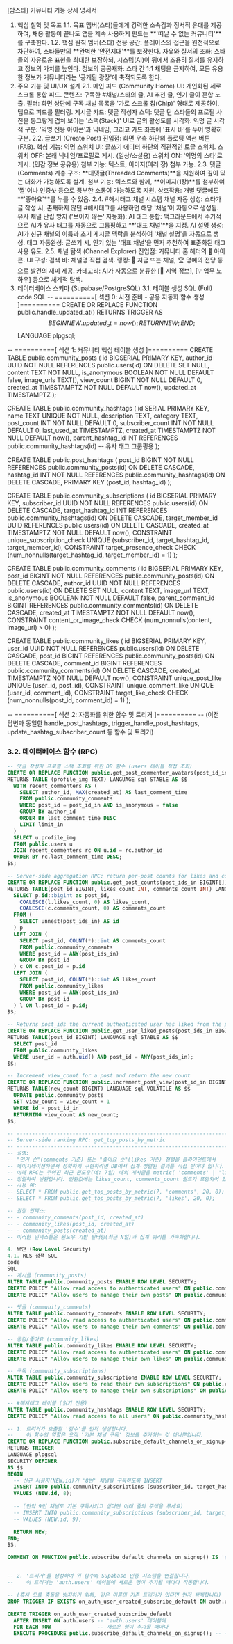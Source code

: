 [밤스타] 커뮤니티 기능 상세 명세서
1. 핵심 철학 및 목표
1.1. 목표
멤버(스타)들에게 강력한 소속감과 정서적 유대를 제공하여, 채용 활동이 끝나도 앱을 계속 사용하게 만드는 **'떠날 수 없는 커뮤니티'**를 구축한다.
1.2. 핵심 원칙
멤버(스타) 전용 공간: 플레이스의 접근을 원천적으로 차단하여, 스타들만의 **완벽한 '안전지대'**를 보장한다.
자유와 질서의 조화: 스타들의 자유로운 표현을 최대한 보장하되, 시스템(AI)이 뒤에서 조용히 질서를 유지하고 정보의 가치를 높인다.
정보의 공공재화: 스타 간 1:1 채팅을 금지하여, 모든 유용한 정보가 커뮤니티라는 '공개된 광장'에 축적되도록 한다.
2. 주요 기능 및 UI/UX 설계
2.1. 메인 피드 (Community Home)
UI: 개인화된 세로 스크롤 통합 피드.
콘텐츠: 구독한 #채널/스타의 글, AI 추천 글, 인기 글이 혼합 노출.
필터: 화면 상단에 구독 채널 목록을 '가로 스크롤 칩(Chip)' 형태로 제공하여, 탭으로 피드를 필터링.
게시글 카드:
댓글 작성자 스택: 댓글 단 스타들의 프로필 사진을 동그랗게 겹쳐 보이는 '스택(Stack)' UI로 글의 활성도를 시각화.
익명 글 시각적 구분: '익명 전용 아이콘'과 닉네임, 그리고 카드 좌측에 '표시 바'를 두어 명확히 구분.
2.2. 글쓰기 (Create Post)
진입점: 화면 우측 하단의 플로팅 액션 버튼(FAB).
핵심 기능: 익명 스위치
UI: 글쓰기 에디터 하단의 직관적인 토글 스위치.
스위치 OFF: 본래 닉네임/프로필로 게시. (일상/소셜용)
스위치 ON: '익명의 스타'로 게시. (민감 정보 공유용)
첨부 기능: 텍스트, 이미지(여러 장) 첨부 가능.
2.3. 댓글 (Comments)
계층 구조: **대댓글(Threaded Comments)**을 지원하여 깊이 있는 대화가 가능하도록 설계.
첨부 기능: 텍스트와 함께, **이미지(1장)**를 첨부하여 '짤'이나 인증샷 등으로 풍부한 소통이 가능하도록 지원.
상호작용: 개별 댓글에도 **'좋아요'**를 누를 수 있음.
2.4. #해시태그 채널 시스템
채널 자동 생성: 스타가 글 작성 시, 존재하지 않던 #해시태그를 사용하면 해당 '채널'이 자동으로 생성됨.
유사 채널 난립 방지 ('보이지 않는' 자동화):
AI 태그 통합: 백그라운드에서 주기적으로 AI가 유사 태그를 자동으로 그룹핑하고 **'대표 채널'**을 지정.
AI 설명 생성: AI가 신규 채널의 이름과 초기 게시글 맥락을 분석하여 '채널 설명'을 자동으로 생성.
태그 자동완성: 글쓰기 시, 인기 있는 '대표 채널'을 먼저 추천하여 표준화된 태그 사용 유도.
2.5. 채널 탐색 (Channel Explorer)
진입점: 커뮤니티 홈 헤더의 🧭 아이콘.
UI 구성:
검색 바: 채널명 직접 검색.
랭킹: 👑 지금 뜨는 채널, 🏆 명예의 전당 등으로 발견의 재미 제공.
카테고리: AI가 자동으로 분류한 [📍 지역 정보], [💡 업무 노하우] 등으로 체계적 탐색.
3. 데이터베이스 스키마 (Supabase/PostgreSQL)
3.1. 테이블 생성 SQL (Full)
code
SQL
-- ==========[ 섹션 0: 사전 준비 - 공용 자동화 함수 생성 ]==========
CREATE OR REPLACE FUNCTION public.handle_updated_at()
RETURNS TRIGGER AS $$
BEGIN
  NEW.updated_at = now();
  RETURN NEW;
END;
$$ LANGUAGE plpgsql;

-- ==========[ 섹션 1: 커뮤니티 핵심 테이블 생성 ]==========
CREATE TABLE public.community_posts (
  id BIGSERIAL PRIMARY KEY,
  author_id UUID NOT NULL REFERENCES public.users(id) ON DELETE SET NULL,
  content TEXT NOT NULL,
  is_anonymous BOOLEAN NOT NULL DEFAULT false,
  image_urls TEXT[],
  view_count BIGINT NOT NULL DEFAULT 0,
  created_at TIMESTAMPTZ NOT NULL DEFAULT now(),
  updated_at TIMESTAMPTZ
);

CREATE TABLE public.community_hashtags (
  id SERIAL PRIMARY KEY,
  name TEXT UNIQUE NOT NULL,
  description TEXT,
  category TEXT,
  post_count INT NOT NULL DEFAULT 0,
  subscriber_count INT NOT NULL DEFAULT 0,
  last_used_at TIMESTAMPTZ,
  created_at TIMESTAMPTZ NOT NULL DEFAULT now(),
  parent_hashtag_id INT REFERENCES public.community_hashtags(id) -- 유사 태그 그룹핑용
);

CREATE TABLE public.post_hashtags (
  post_id BIGINT NOT NULL REFERENCES public.community_posts(id) ON DELETE CASCADE,
  hashtag_id INT NOT NULL REFERENCES public.community_hashtags(id) ON DELETE CASCADE,
  PRIMARY KEY (post_id, hashtag_id)
);

CREATE TABLE public.community_subscriptions (
  id BIGSERIAL PRIMARY KEY,
  subscriber_id UUID NOT NULL REFERENCES public.users(id) ON DELETE CASCADE,
  target_hashtag_id INT REFERENCES public.community_hashtags(id) ON DELETE CASCADE,
  target_member_id UUID REFERENCES public.users(id) ON DELETE CASCADE,
  created_at TIMESTAMPTZ NOT NULL DEFAULT now(),
  CONSTRAINT unique_subscription_check UNIQUE (subscriber_id, target_hashtag_id, target_member_id),
  CONSTRAINT target_presence_check CHECK (num_nonnulls(target_hashtag_id, target_member_id) = 1)
);

CREATE TABLE public.community_comments (
  id BIGSERIAL PRIMARY KEY,
  post_id BIGINT NOT NULL REFERENCES public.community_posts(id) ON DELETE CASCADE,
  author_id UUID NOT NULL REFERENCES public.users(id) ON DELETE SET NULL,
  content TEXT, 
  image_url TEXT, 
  is_anonymous BOOLEAN NOT NULL DEFAULT false,
  parent_comment_id BIGINT REFERENCES public.community_comments(id) ON DELETE CASCADE,
  created_at TIMESTAMPTZ NOT NULL DEFAULT now(),
  CONSTRAINT content_or_image_check CHECK (num_nonnulls(content, image_url) > 0)
);

CREATE TABLE public.community_likes (
  id BIGSERIAL PRIMARY KEY,
  user_id UUID NOT NULL REFERENCES public.users(id) ON DELETE CASCADE,
  post_id BIGINT REFERENCES public.community_posts(id) ON DELETE CASCADE,
  comment_id BIGINT REFERENCES public.community_comments(id) ON DELETE CASCADE,
  created_at TIMESTAMPTZ NOT NULL DEFAULT now(),
  CONSTRAINT unique_post_like UNIQUE (user_id, post_id),
  CONSTRAINT unique_comment_like UNIQUE (user_id, comment_id),
  CONSTRAINT target_like_check CHECK (num_nonnulls(post_id, comment_id) = 1)
);

-- ==========[ 섹션 2: 자동화를 위한 함수 및 트리거 ]==========
-- (이전 답변과 동일한 handle_post_hashtags, trigger_handle_post_hashtags, update_hashtag_subscriber_count 등 함수 및 트리거)

### 3.2. 데이터베이스 함수 (RPC)
```sql
-- 댓글 작성자 프로필 스택 조회를 위한 DB 함수 (users 테이블 직접 조회)
CREATE OR REPLACE FUNCTION public.get_post_commenter_avatars(post_id_in BIGINT, limit_in INT)
RETURNS TABLE (profile_img TEXT) LANGUAGE sql STABLE AS $$
  WITH recent_commenters AS (
    SELECT author_id, MAX(created_at) AS last_comment_time
    FROM public.community_comments
    WHERE post_id = post_id_in AND is_anonymous = false
    GROUP BY author_id
    ORDER BY last_comment_time DESC
    LIMIT limit_in
  )
  SELECT u.profile_img
  FROM public.users u
  JOIN recent_commenters rc ON u.id = rc.author_id
  ORDER BY rc.last_comment_time DESC;
$$;

-- Server-side aggregation RPC: return per-post counts for likes and comments
CREATE OR REPLACE FUNCTION public.get_post_counts(post_ids_in BIGINT[])
RETURNS TABLE(post_id BIGINT, likes_count INT, comments_count INT) LANGUAGE sql STABLE AS $$
  SELECT p.id::bigint as post_id,
    COALESCE(l.likes_count, 0) AS likes_count,
    COALESCE(c.comments_count, 0) AS comments_count
  FROM (
    SELECT unnest(post_ids_in) AS id
  ) p
  LEFT JOIN (
    SELECT post_id, COUNT(*)::int AS comments_count
    FROM public.community_comments
    WHERE post_id = ANY(post_ids_in)
    GROUP BY post_id
  ) c ON c.post_id = p.id
  LEFT JOIN (
    SELECT post_id, COUNT(*)::int AS likes_count
    FROM public.community_likes
    WHERE post_id = ANY(post_ids_in)
    GROUP BY post_id
  ) l ON l.post_id = p.id;
$$;

-- Returns post_ids the current authenticated user has liked from the provided list
CREATE OR REPLACE FUNCTION public.get_user_liked_posts(post_ids_in BIGINT[])
RETURNS TABLE(post_id BIGINT) LANGUAGE sql STABLE AS $$
  SELECT post_id
  FROM public.community_likes
  WHERE user_id = auth.uid() AND post_id = ANY(post_ids_in);
$$;

-- Increment view_count for a post and return the new count
CREATE OR REPLACE FUNCTION public.increment_post_view(post_id_in BIGINT)
RETURNS TABLE(new_count BIGINT) LANGUAGE sql VOLATILE AS $$
  UPDATE public.community_posts
  SET view_count = view_count + 1
  WHERE id = post_id_in
  RETURNING view_count AS new_count;
$$;

-- -----------------------------------------------------------------------------
-- Server-side ranking RPC: get_top_posts_by_metric
-- -----------------------------------------------------------------------------
-- 설명:
-- "인기 순"(comments 기준) 또는 "좋아요 순"(likes 기준) 정렬을 클라이언트에서
-- 페이지네이션하면서 정확하게 구현하려면 DB에서 집계·정렬된 결과를 직접 받아야 합니다.
-- 아래 RPC는 주어진 최근 윈도우(예: 7일) 내의 게시글을 metric( 'comments' | 'likes' ) 으로
-- 정렬하여 반환합니다. 반환값에는 likes_count, comments_count 필드가 포함되어 있습니다.
-- 사용 예:
-- SELECT * FROM public.get_top_posts_by_metric(7, 'comments', 20, 0);
-- SELECT * FROM public.get_top_posts_by_metric(7, 'likes', 20, 0);

-- 권장 인덱스:
-- - community_comments(post_id, created_at)
-- - community_likes(post_id, created_at)
-- - community_posts(created_at)
-- 이러한 인덱스들은 윈도우 기반 필터링(최근 N일)과 집계 쿼리를 가속화합니다.

4. 보안 (Row Level Security)
4.1. RLS 정책 SQL
code
SQL
-- 게시글 (community_posts)
ALTER TABLE public.community_posts ENABLE ROW LEVEL SECURITY;
CREATE POLICY "Allow read access to authenticated users" ON public.community_posts FOR SELECT USING (auth.role() = 'authenticated');
CREATE POLICY "Allow users to manage their own posts" ON public.community_posts FOR INSERT, UPDATE, DELETE USING (auth.uid() = author_id);

-- 댓글 (community_comments)
ALTER TABLE public.community_comments ENABLE ROW LEVEL SECURITY;
CREATE POLICY "Allow read access to authenticated users" ON public.community_comments FOR SELECT USING (auth.role() = 'authenticated');
CREATE POLICY "Allow users to manage their own comments" ON public.community_comments FOR INSERT, UPDATE, DELETE USING (auth.uid() = author_id);

-- 공감/좋아요 (community_likes)
ALTER TABLE public.community_likes ENABLE ROW LEVEL SECURITY;
CREATE POLICY "Allow read access to authenticated users" ON public.community_likes FOR SELECT USING (auth.role() = 'authenticated');
CREATE POLICY "Allow users to manage their own likes" ON public.community_likes FOR INSERT, DELETE USING (auth.uid() = user_id);

-- 구독 (community_subscriptions)
ALTER TABLE public.community_subscriptions ENABLE ROW LEVEL SECURITY;
CREATE POLICY "Allow users to read their own subscriptions" ON public.community_subscriptions FOR SELECT USING (auth.uid() = subscriber_id);
CREATE POLICY "Allow users to manage their own subscriptions" ON public.community_subscriptions FOR INSERT, DELETE USING (auth.uid() = subscriber_id);

-- #해시태그 테이블 (읽기 전용)
ALTER TABLE public.community_hashtags ENABLE ROW LEVEL SECURITY;
CREATE POLICY "Allow read access to all users" ON public.community_hashtags FOR SELECT USING (true);

-- 1. 트리거가 호출할 '함수'를 먼저 생성합니다.
--    이 함수의 역할은 오직 '기본 채널 구독' 정보를 추가하는 것 하나뿐입니다.
CREATE OR REPLACE FUNCTION public.subscribe_default_channels_on_signup()
RETURNS TRIGGER
LANGUAGE plpgsql
SECURITY DEFINER
AS $$
BEGIN
  -- 신규 사용자(NEW.id)가 '8번' 채널을 구독하도록 INSERT
  INSERT INTO public.community_subscriptions (subscriber_id, target_hashtag_id)
  VALUES (NEW.id, 8);
  
  -- (만약 9번 채널도 기본 구독시키고 싶다면 아래 줄의 주석을 푸세요)
  -- INSERT INTO public.community_subscriptions (subscriber_id, target_hashtag_id)
  -- VALUES (NEW.id, 9);

  RETURN NEW;
END;
$$;

COMMENT ON FUNCTION public.subscribe_default_channels_on_signup() IS '신규 가입 시, 사용자를 미리 지정된 기본 커뮤니티 채널에 자동으로 구독시킵니다.';


-- 2. '트리거'를 생성하여 위 함수와 Supabase 인증 시스템을 연결합니다.
--    이 트리거는 'auth.users' 테이블에 새로운 행이 추가될 때마다 작동합니다.

-- (혹시 모를 충돌을 방지하기 위해, 같은 이름의 기존 트리거가 있다면 먼저 삭제합니다)
DROP TRIGGER IF EXISTS on_auth_user_created_subscribe_default ON auth.users;

CREATE TRIGGER on_auth_user_created_subscribe_default
  AFTER INSERT ON auth.users -- 'auth.users' 테이블에
  FOR EACH ROW               -- 새로운 행이 추가될 때마다
  EXECUTE PROCEDURE public.subscribe_default_channels_on_signup(); -- 위에서 만든 함수를 실행시켜라.